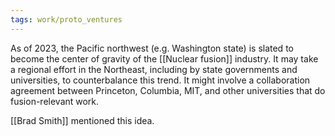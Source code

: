 ```yaml
---
tags: work/proto_ventures
---
```

As of 2023, the Pacific northwest (e.g. Washington state) is slated to become the center of gravity of the [[Nuclear fusion]] industry. It may take a regional effort in the Northeast, including by state governments and universities, to counterbalance this trend. It might involve a collaboration agreement between Princeton, Columbia, MIT, and other universities that do fusion-relevant work.

[[Brad Smith]] mentioned this idea.